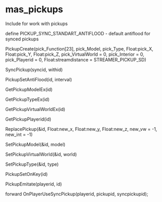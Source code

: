 # mas_pickups
Include for work with pickups


define PICKUP_SYNC_STANDART_ANTIFLOOD - default antiflood for synced pickups



PickupCreate(pick_Function[23], pick_Model, pick_Type, Float:pick_X, Float:pick_Y, Float:pick_Z, pick_VirtualWorld = 0, pick_Interior = 0, pick_Playerid = 0, Float:streamdistance = STREAMER_PICKUP_SD)

SyncPickup(syncid, withid)

PickupSetAntiFlood(id, interval)

GetPickupModelEx(id)

GetPickupTypeEx(id)

GetPickupVirtualWorldEx(id)

GetPickupPlayerid(id)

ReplacePickup(&id, Float:new_x, Float:new_y, Float:new_z, new_vw = -1, new_int = -1)

SetPickupModel(&id, model)

SetPickupVirtualWorld(&id, world)

SetPickupType(&id, type)

PickupSetOnKey(id)

PickupEmitate(playerid, id)

forward OnPlayerUseSyncPickup(playerid, pickupid, syncpickupid);



